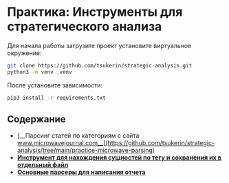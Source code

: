 #  Практика: Инструменты для стратегического анализа
Для начала работы загрузите проект установите виртуальное окружение:
```bash
git clone https://github.com/tsukerin/strategic-analysis.git
python3 -m venv .venv
```
После установите зависимости:
```bash
pip3 install -r requirements.txt
```
## Cодержание

- [__Парсинг статей по категориям с сайта www.microwavejournal.com__](https://github.com/tsukerin/strategic-analysis/tree/main/practice-microwave-parsing)
- [__Инструмент для нахождения сущностей по тегу и сохранения их в отдельный файл__](https://github.com/tsukerin/strategic-analysis/tree/main/find-by-tag)
- [__Основные парсеры для написания отчета__](https://github.com/tsukerin/strategic-analysis/tree/main/practice-parsing)

